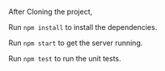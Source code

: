 After Cloning the project,


Run `npm install` to install the dependencies.

Run `npm start` to get the server running.

Run `npm test` to run the unit tests.

